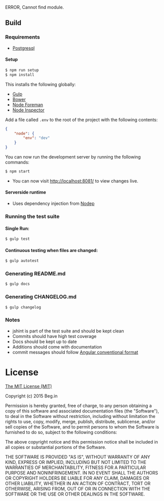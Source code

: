 ERROR, Cannot find module.
## Build
### Requirements
- [Postgresql](http://www.postgresql.org/)

#### Setup
```bash
$ npm run setup
$ npm install
```
This installs the following globally:
- [Gulp](http://gulpjs.com/)
- [Bower](http://bower.io/)
- [Node Foreman](http://strongloop.github.io/node-foreman/)
- [Node Inspector](https://github.com/node-inspector/node-inspector)

Add a file called `.env` to the root of the project with the following contents:
```json
{
    "node": {
        "env": "dev"
    }
}
```
You can now run the development server by running the following commands:
```bash
$ npm start
```

- You can now visit [http://localhost:8081/](http://localhost:8081/) to view changes live.

#### Serverside runtime
- Uses dependency injection from [Nodep](http://nodep.org)

### Running the test suite
#### Single Run:
```bash
$ gulp test
```
#### Continuous testing when files are changed:
```bash
$ gulp autotest
```
### Generating README.md
```bash
$ gulp docs
```
### Generating CHANGELOG.md
```bash
$ gulp changelog
```
### Notes
- jshint is part of the test suite and should be kept clean
- Commits should have high test coverage
- Docs should be kept up to date
- Additions should come with documentation
- commit messages should follow [Angular conventional format](https://github.com/stevemao/conventional-changelog-angular/blob/master/convention.md)


# License
[The MIT License (MIT)](http://www.opensource.org/licenses/mit-license.html)

Copyright (c) 2015 Beg.in

Permission is hereby granted, free of charge, to any person obtaining a copy
of this software and associated documentation files (the "Software"), to deal
in the Software without restriction, including without limitation the rights
to use, copy, modify, merge, publish, distribute, sublicense, and/or sell
copies of the Software, and to permit persons to whom the Software is
furnished to do so, subject to the following conditions:

The above copyright notice and this permission notice shall be included in
all copies or substantial portions of the Software.

THE SOFTWARE IS PROVIDED "AS IS", WITHOUT WARRANTY OF ANY KIND, EXPRESS OR
IMPLIED, INCLUDING BUT NOT LIMITED TO THE WARRANTIES OF MERCHANTABILITY,
FITNESS FOR A PARTICULAR PURPOSE AND NONINFRINGEMENT. IN NO EVENT SHALL THE
AUTHORS OR COPYRIGHT HOLDERS BE LIABLE FOR ANY CLAIM, DAMAGES OR OTHER
LIABILITY, WHETHER IN AN ACTION OF CONTRACT, TORT OR OTHERWISE, ARISING FROM,
OUT OF OR IN CONNECTION WITH THE SOFTWARE OR THE USE OR OTHER DEALINGS IN
THE SOFTWARE.


